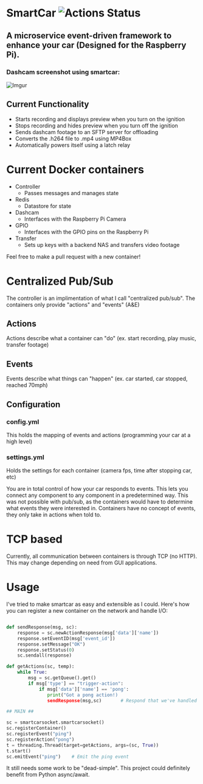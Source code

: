 # SmartCar ![Actions Status](https://github.com/jrcichra/smartcar/workflows/smartcar%20CI/CD/badge.svg)

## A microservice event-driven framework to enhance your car (Designed for the Raspberry Pi).

### Dashcam screenshot using smartcar:
![Imgur](https://i.imgur.com/k4FMbSt.png)

## Current Functionality
+ Starts recording and displays preview when you turn on the ignition
+ Stops recording and hides preview when you turn off the ignition
+ Sends dashcam footage to an SFTP server for offloading
+ Converts the .h264 file to .mp4 using MP4Box
+ Automatically powers itself using a latch relay

# Current Docker containers
+ Controller
  + Passes messages and manages state
+ Redis
  + Datastore for state
+ Dashcam
  + Interfaces with the Raspberry Pi Camera
+ GPIO
  + Interfaces with the GPIO pins on the Raspberry Pi
+ Transfer
  + Sets up keys with a backend NAS and transfers video footage

Feel free to make a pull request with a new container! 

# Centralized Pub/Sub
The controller is an implimentation of what I call "centralized pub/sub". The containers only provide "actions" and "events" (A&E)
## Actions
Actions describe what a container can "do" (ex. start recording, play music, transfer footage)
## Events
Events describe what things can "happen" (ex. car started, car stopped, reached 70mph)
## Configuration
### config.yml
This holds the mapping of events and actions (programming your car at a high level)
### settings.yml
Holds the settings for each container (camera fps, time after stopping car, etc)

You are in total control of how your car responds to events. This lets you connect any component to any component in a predetermined way. This was not possible with pub/sub, as the containers would have to determine what events they were interested in. Containers have no concept of events, they only take in actions when told to.

# TCP based
Currently, all communication between containers is through TCP (no HTTP). This may change depending on need from GUI applications.

# Usage
I've tried to make smartcar as easy and extensible as I could. Here's how you can register a new container on the network and handle I/O:
```python

def sendResponse(msg, sc):
    response = sc.newActionResponse(msg['data']['name'])
    response.setEventID(msg['event_id'])
    response.setMessage("OK")
    response.setStatus(0)
    sc.sendall(response)

def getActions(sc, temp):
    while True:
        msg = sc.getQueue().get()
        if msg['type'] == "trigger-action":
            if msg['data']['name'] == 'pong':
               print("Got a pong action!)
               sendResponse(msg,sc)       # Respond that we've handled the "pong" action

## MAIN ##

sc = smartcarsocket.smartcarsocket()
sc.registerContainer()
sc.registerEvent("ping")
sc.registerAction("pong")
t = threading.Thread(target=getActions, args=(sc, True))
t.start()
sc.emitEvent("ping")    # Emit the ping event
```

It still needs some work to be "dead-simple". This project could definitely benefit from Python async/await.
